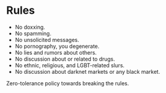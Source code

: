 Rules
=====

* No doxxing.
* No spamming.
* No unsolicited messages.
* No pornography, you degenerate.
* No lies and rumors about others.
* No discussion about or related to drugs.
* No ethnic, religious, and LGBT-related slurs.
* No discussion about darknet markets or any black market.

Zero-tolerance policy towards breaking the rules.
